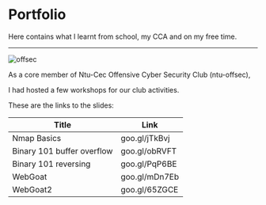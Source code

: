 # Portfolio
Here contains what I learnt from school, my CCA and on my free time.

---
![offsec][club]

As a core member of Ntu-Cec Offensive Cyber Security Club (ntu-offsec), 

I had hosted a few workshops for our club activities.

These are the links to the slides:

|Title |Link|
|------|----|
|Nmap Basics|goo.gl/jTkBvj|
|Binary 101 buffer overflow |goo.gl/obRVFT|
|Binary 101 reversing|goo.gl/PqP6BE|
|WebGoat|goo.gl/mDn7Eb|
|WebGoat2|goo.gl/65ZGCE|

[club]: https://avatars3.githubusercontent.com/u/18379558?v=3&s=200
